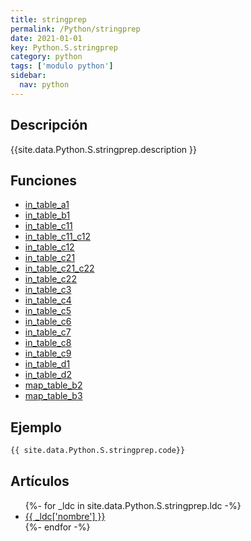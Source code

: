 ```yaml
---
title: stringprep
permalink: /Python/stringprep
date: 2021-01-01
key: Python.S.stringprep
category: python
tags: ['modulo python']
sidebar: 
  nav: python
---
```


## Descripción
{{site.data.Python.S.stringprep.description }}

## Funciones
* [in_table_a1](/Python/stringprep/in_table_a1/)
* [in_table_b1](/Python/stringprep/in_table_b1/)
* [in_table_c11](/Python/stringprep/in_table_c11/)
* [in_table_c11_c12](/Python/stringprep/in_table_c11_c12/)
* [in_table_c12](/Python/stringprep/in_table_c12/)
* [in_table_c21](/Python/stringprep/in_table_c21/)
* [in_table_c21_c22](/Python/stringprep/in_table_c21_c22/)
* [in_table_c22](/Python/stringprep/in_table_c22/)
* [in_table_c3](/Python/stringprep/in_table_c3/)
* [in_table_c4](/Python/stringprep/in_table_c4/)
* [in_table_c5](/Python/stringprep/in_table_c5/)
* [in_table_c6](/Python/stringprep/in_table_c6/)
* [in_table_c7](/Python/stringprep/in_table_c7/)
* [in_table_c8](/Python/stringprep/in_table_c8/)
* [in_table_c9](/Python/stringprep/in_table_c9/)
* [in_table_d1](/Python/stringprep/in_table_d1/)
* [in_table_d2](/Python/stringprep/in_table_d2/)
* [map_table_b2](/Python/stringprep/map_table_b2/)
* [map_table_b3](/Python/stringprep/map_table_b3/)

## Ejemplo
~~~python
{{ site.data.Python.S.stringprep.code}}
~~~

## Artículos
<ul>
{%- for _ldc in site.data.Python.S.stringprep.ldc -%}
   <li>
       <a href="{{_ldc['url'] }}">{{ _ldc['nombre'] }}</a>
   </li>
{%- endfor -%}
</ul>
